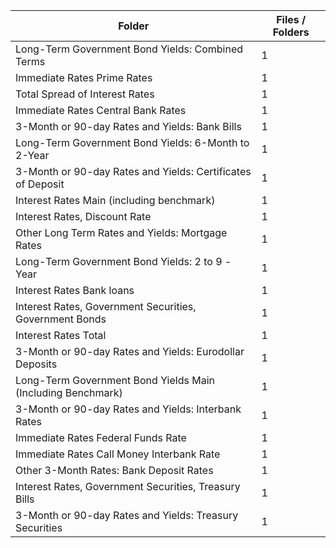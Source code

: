 | Folder                                                      |   Files / Folders |
|-------------------------------------------------------------|-------------------|
| Long-Term Government Bond Yields: Combined Terms            |                 1 |
| Immediate Rates Prime Rates                                 |                 1 |
| Total Spread of Interest Rates                              |                 1 |
| Immediate Rates Central Bank Rates                          |                 1 |
| 3-Month or 90-day Rates and Yields: Bank Bills              |                 1 |
| Long-Term Government Bond Yields: 6-Month to 2-Year         |                 1 |
| 3-Month or 90-day Rates and Yields: Certificates of Deposit |                 1 |
| Interest Rates Main (including benchmark)                   |                 1 |
| Interest Rates, Discount Rate                               |                 1 |
| Other Long Term Rates and Yields: Mortgage Rates            |                 1 |
| Long-Term Government Bond Yields: 2 to 9 -Year              |                 1 |
| Interest Rates Bank loans                                   |                 1 |
| Interest Rates, Government Securities, Government Bonds     |                 1 |
| Interest Rates Total                                        |                 1 |
| 3-Month or 90-day Rates and Yields: Eurodollar Deposits     |                 1 |
| Long-Term Government Bond Yields Main (Including Benchmark) |                 1 |
| 3-Month or 90-day Rates and Yields: Interbank Rates         |                 1 |
| Immediate Rates Federal Funds Rate                          |                 1 |
| Immediate Rates Call Money Interbank Rate                   |                 1 |
| Other 3-Month Rates: Bank Deposit Rates                     |                 1 |
| Interest Rates, Government Securities, Treasury Bills       |                 1 |
| 3-Month or 90-day Rates and Yields: Treasury Securities     |                 1 |
